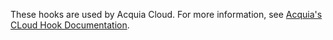 These hooks are used by Acquia Cloud. For more information, see 
[Acquia's CLoud Hook Documentation](https://docs.acquia.com/acquia-cloud/api/cloud-hooks).
